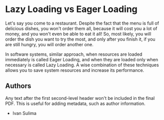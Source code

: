 # Lazy Loading vs Eager Loading

Let's say you come to a restaurant. Despite the fact that the menu is full of delicious dishes, you won't order them all, because it will cost you a lot of money, and you won't even be able to eat it all! So, most likely, you will order the dish you want to try the most, and only after you finish it, if you are still hungry, you will order another one. 

In software systems, similar approach, when resources are loaded immediately is called Eager Loading, and when they are loaded only when necessary is called Lazy Loading. A wise combination of these techniques allows you to save system resources and increase its performance.


## Authors
Any text after the first second-level header won't be included in the final PDF. This is useful for adding metadata, such as author information.
- Ivan Sulima